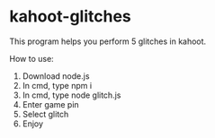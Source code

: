 # kahoot-glitches
This program helps you perform 5 glitches in kahoot.

How to use:
1. Download node.js
2. In cmd, type npm i
3. In cmd, type node glitch.js
4. Enter game pin
5. Select glitch
6. Enjoy

